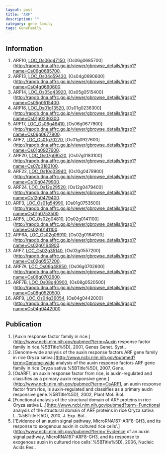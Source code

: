 ```yaml
---
layout: post
title: "ARF"
description: ""
category: gene family
tags: GeneFamily
---
```


## Information
1. ARF10, [LOC_Os06g47150](http://rice.plantbiology.msu.edu/cgi-bin/ORF_infopage.cgi?orf=LOC_Os06g47150), [Os06g0685700](http://rapdb.dna.affrc.go.jp/viewer/gbrowse_details/irgsp1?name=Os06g0685700.
2. ARF13, [LOC_Os04g59430](http://rice.plantbiology.msu.edu/cgi-bin/ORF_infopage.cgi?orf=LOC_Os04g59430), [Os04g0690600](http://rapdb.dna.affrc.go.jp/viewer/gbrowse_details/irgsp1?name=Os04g0690600.
3. ARF14, [LOC_Os05g43920](http://rice.plantbiology.msu.edu/cgi-bin/ORF_infopage.cgi?orf=LOC_Os05g43920), [Os05g0515400](http://rapdb.dna.affrc.go.jp/viewer/gbrowse_details/irgsp1?name=Os05g0515400.
4. ARF16, [LOC_Os01g13520](http://rice.plantbiology.msu.edu/cgi-bin/ORF_infopage.cgi?orf=LOC_Os01g13520), [Os01g0236300](http://rapdb.dna.affrc.go.jp/viewer/gbrowse_details/irgsp1?name=Os01g0236300.
5. ARF17, [LOC_Os06g46410](http://rice.plantbiology.msu.edu/cgi-bin/ORF_infopage.cgi?orf=LOC_Os06g46410), [Os06g0677800](http://rapdb.dna.affrc.go.jp/viewer/gbrowse_details/irgsp1?name=Os06g0677800.
6. ARF2, [LOC_Os01g70270](http://rice.plantbiology.msu.edu/cgi-bin/ORF_infopage.cgi?orf=LOC_Os01g70270), [Os01g0927600](http://rapdb.dna.affrc.go.jp/viewer/gbrowse_details/irgsp1?name=Os01g0927600.
7. ARF20, [LOC_Os07g08520](http://rice.plantbiology.msu.edu/cgi-bin/ORF_infopage.cgi?orf=LOC_Os07g08520), [Os07g0183100](http://rapdb.dna.affrc.go.jp/viewer/gbrowse_details/irgsp1?name=Os07g0183100.
8. ARF22, [LOC_Os10g33940](http://rice.plantbiology.msu.edu/cgi-bin/ORF_infopage.cgi?orf=LOC_Os10g33940), [Os10g0479900](http://rapdb.dna.affrc.go.jp/viewer/gbrowse_details/irgsp1?name=Os10g0479900.
9. ARF24, [LOC_Os12g29520](http://rice.plantbiology.msu.edu/cgi-bin/ORF_infopage.cgi?orf=LOC_Os12g29520), [Os12g0479400](http://rapdb.dna.affrc.go.jp/viewer/gbrowse_details/irgsp1?name=Os12g0479400.
10. ARF3, [LOC_Os01g54990](http://rice.plantbiology.msu.edu/cgi-bin/ORF_infopage.cgi?orf=LOC_Os01g54990), [Os01g0753500](http://rapdb.dna.affrc.go.jp/viewer/gbrowse_details/irgsp1?name=Os01g0753500.
11. ARF5, [LOC_Os02g04810](http://rice.plantbiology.msu.edu/cgi-bin/ORF_infopage.cgi?orf=LOC_Os02g04810), [Os02g0141100](http://rapdb.dna.affrc.go.jp/viewer/gbrowse_details/irgsp1?name=Os02g0141100.
12. ARF6A, [LOC_Os02g06910](http://rice.plantbiology.msu.edu/cgi-bin/ORF_infopage.cgi?orf=LOC_Os02g06910), [Os02g0164900](http://rapdb.dna.affrc.go.jp/viewer/gbrowse_details/irgsp1?name=Os02g0164900.
13. ARF7, [LOC_Os02g35140](http://rice.plantbiology.msu.edu/cgi-bin/ORF_infopage.cgi?orf=LOC_Os02g35140), [Os02g0557200](http://rapdb.dna.affrc.go.jp/viewer/gbrowse_details/irgsp1?name=Os02g0557200.
14. ARF7A, [LOC_Os06g48950](http://rice.plantbiology.msu.edu/cgi-bin/ORF_infopage.cgi?orf=LOC_Os06g48950), [Os06g0702600](http://rapdb.dna.affrc.go.jp/viewer/gbrowse_details/irgsp1?name=Os06g0702600.
15. ARF7B, [LOC_Os08g40900](http://rice.plantbiology.msu.edu/cgi-bin/ORF_infopage.cgi?orf=LOC_Os08g40900), [Os08g0520500](http://rapdb.dna.affrc.go.jp/viewer/gbrowse_details/irgsp1?name=Os08g0520500.
16. ARF9, [LOC_Os04g36054](http://rice.plantbiology.msu.edu/cgi-bin/ORF_infopage.cgi?orf=LOC_Os04g36054), [Os04g0442000](http://rapdb.dna.affrc.go.jp/viewer/gbrowse_details/irgsp1?name=Os04g0442000.

## Publication
1. [Auxin response factor family in rice.](http://www.ncbi.nlm.nih.gov/pubmed?term=Auxin response factor family in rice.%5BTitle%5D), 2001, Genes Genet. Syst..
2. [Genome-wide analysis of the auxin response factors ARF gene family in rice Oryza sativa.](http://www.ncbi.nlm.nih.gov/pubmed?term=Genome-wide analysis of the auxin response factors ARF gene family in rice Oryza sativa.%5BTitle%5D), 2007, Gene.
3. [OsARF1, an auxin response factor from rice, is auxin-regulated and classifies as a primary auxin responsive gene.](http://www.ncbi.nlm.nih.gov/pubmed?term=OsARF1, an auxin response factor from rice, is auxin-regulated and classifies as a primary auxin responsive gene.%5BTitle%5D), 2002, Plant Mol. Biol..
4. [Functional analysis of the structural domain of ARF proteins in rice Oryza sativa L..](http://www.ncbi.nlm.nih.gov/pubmed?term=Functional analysis of the structural domain of ARF proteins in rice Oryza sativa L..%5BTitle%5D), 2010, J. Exp. Bot..
5. ['Evidence of an auxin signal pathway, MicroRNA167-ARF8-GH3, and its response to exogenous auxin in cultured rice cells'.](http://www.ncbi.nlm.nih.gov/pubmed?term='Evidence of an auxin signal pathway, MicroRNA167-ARF8-GH3, and its response to exogenous auxin in cultured rice cells'.%5BTitle%5D), 2006, Nucleic Acids Res..


